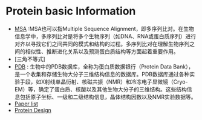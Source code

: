 # Protein basic Information
- [MSA](https://www.biorxiv.org/content/10.1101/2021.02.12.430858v1.full) :MSA也可以指Multiple Sequence Alignment，即多序列比对。在生物信息学中，多序列比对是将多个生物序列（如DNA、RNA或蛋白质序列）进行对齐以寻找它们之间共同的模式和结构的过程。多序列比对在理解生物序列之间的相似性、推断进化关系以及预测蛋白质结构等方面起着重要作用。
- [三角不等式]
- [PDB](https://www.rcsb.org/) : 生物中的PDB数据库，全称为蛋白质数据银行（Protein Data Bank），是一个收集和存储生物大分子三维结构信息的数据库。PDB数据库通过各种实验手段，如X射线单晶衍射、核磁共振（NMR）和冷冻电子显微镜（Cryo-EM）等，确定了蛋白质、核酸以及其他生物大分子的三维结构。这些结构信息包括原子坐标、一级和二级结构信息，晶体结构因数以及NMR实验数据等。
- [Paper list](https://github.com/Peldom/papers_for_protein_design_using_DL)
- [Protein Design](https://paperswithcode.com/task/protein-design)